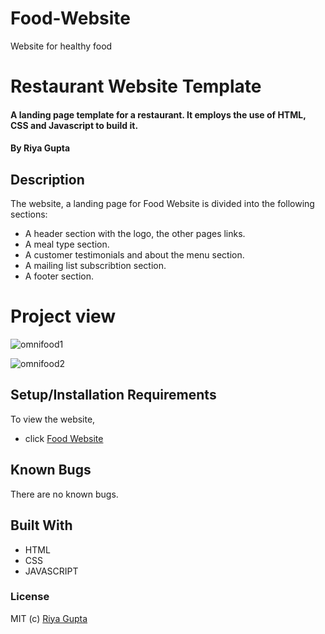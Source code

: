 # Food-Website
Website for healthy food

# Restaurant Website Template 

#### A landing page template for a restaurant. It employs the use of HTML, CSS and Javascript to build it.

#### By **Riya Gupta**

## Description
The website, a landing page for Food Website is divided into the following sections:

* A header section with the logo, the other pages links.
* A meal type section.
* A customer testimonials and about the menu section.
* A mailing list subscribtion section.
* A footer section.


# Project view

![omnifood1](https://user-images.githubusercontent.com/72425181/128799796-0149ea3b-9b46-4982-8499-17ec88a2215e.jpg)

![omnifood2](https://user-images.githubusercontent.com/72425181/128799800-49d26113-74c3-4a5d-9f10-569ca7c912e8.jpg)


## Setup/Installation Requirements

To view the website, 
* click [Food Website](https://dreamy-darwin-3a0ac4.netlify.app/)

## Known Bugs

There are no known bugs.

## Built With

* HTML
* CSS
* JAVASCRIPT

### License


MIT (c) [Riya Gupta](https://github.com/RiyaGupta89) 
